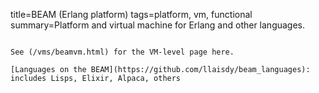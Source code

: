 title=BEAM (Erlang platform)
tags=platform, vm, functional
summary=Platform and virtual machine for Erlang and other languages.
~~~~~~

See (/vms/beamvm.html) for the VM-level page here.

[Languages on the BEAM](https://github.com/llaisdy/beam_languages): includes Lisps, Elixir, Alpaca, others
